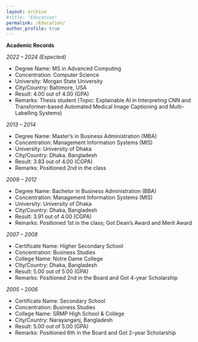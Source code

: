 ```yaml
---
layout: archive
#title: "Education"
permalink: /Education/
author_profile: true
---
```


**Academic Records**

_2022 – 2024 (Expected)_
- Degree Name: MS in Advanced Computing
- Concentration: Computer Science
- University: Morgan State University
- City/Country: Baltimore, USA
- Result: 4.00 out of 4.00 (GPA)
- Remarks: Thesis student (Topic: Explainable AI in Interpreting CNN and Transformer-based Automated Medical Image Captioning and Multi-Labelling Systems)

_2013 – 2014_
- Degree Name: Master’s in Business Administration (MBA)
- Concentration: Management Information Systems (MIS)
- University: University of Dhaka
- City/Country: Dhaka, Bangladesh
- Result: 3.83 out of 4.00 (CGPA)
- Remarks: Positioned 2nd in the class

_2009 – 2012_
- Degree Name: Bachelor in Business Administration (BBA)
- Concentration: Management Information Systems (MIS)
- University: University of Dhaka
- City/Country: Dhaka, Bangladesh
- Result: 3.91 out of 4.00 (CGPA)
- Remarks: Positioned 1st in the class; Got Dean’s Award and Merit Award

_2007 – 2008_
- Certificate Name: Higher Secondary School
- Concentration: Business Studies
- College Name: Notre Dame College
- City/Country: Dhaka, Bangladesh
- Result: 5.00 out of 5.00 (GPA)
- Remarks: Positioned 2nd in the Board and Got 4-year Scholarship

_2005 – 2006_
- Certificate Name: Secondary School
- Concentration: Business Studies
- College Name: SRMP High School & College
- City/Country: Narayanganj, Bangladesh
- Result: 5.00 out of 5.00 (GPA)
- Remarks: Positioned 6th in the Board and Got 2-year Scholarship
